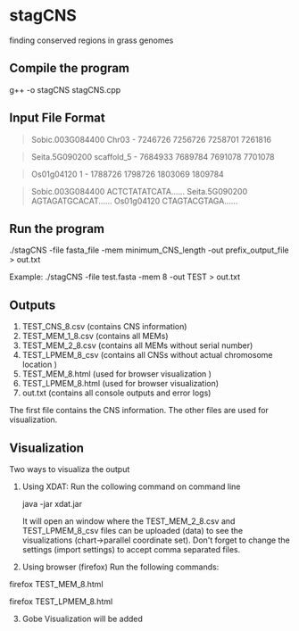 # stagCNS
finding conserved regions in grass genomes

Compile the program
-------------------

g++ -o stagCNS stagCNS.cpp

Input File Format
-----------------
> Sobic.003G084400 Chr03 - 7246726 7256726 7258701 7261816

> Seita.5G090200 scaffold_5 - 7684933 7689784 7691078 7701078

> Os01g04120 1 - 1788726 1798726 1803069 1809784

>Sobic.003G084400
ACTCTATATCATA......
>Seita.5G090200
AGTAGATGCACAT......
>Os01g04120
CTAGTACGTAGA......

Run the program
---------------

./stagCNS -file fasta_file -mem minimum_CNS_length  -out prefix_output_file   >  out.txt

Example: ./stagCNS -file  test.fasta  -mem 8   -out TEST  > out.txt

Outputs
-------
1. TEST_CNS_8.csv (contains CNS information)
2. TEST_MEM_1_8.csv (contains all MEMs)
3. TEST_MEM_2_8.csv (contains all MEMs without serial number)
4. TEST_LPMEM_8_csv (contains all CNSs without actual chromosome location ) 
5. TEST_MEM_8.html  (used for browser visualization )
6. TEST_LPMEM_8.html (used for browser visualization)
7. out.txt (contains all console outputs and error logs)

The first file contains the CNS information. The other files are used for visualization.

Visualization
-------------
Two ways to visualiza the output

1. Using XDAT: 
   Run the collowing command on command line

   java -jar xdat.jar
   
   It will open an window where the TEST_MEM_2_8.csv and TEST_LPMEM_8_csv  files can be uploaded (data) to see the visualizations
   (chart->parallel coordinate set). 
   Don't forget to change the settings (import settings) to accept comma separated files.

2. Using browser (firefox)
 Run the following commands:

 firefox TEST_MEM_8.html
 
 firefox TEST_LPMEM_8.html

3. Gobe Visualization will be added
